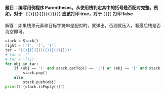 #### 题目：编写用例程序 Parentheses，从使用栈判定其中的括号是否配对完整。例如，对于 ` [()]{}{[()()]()}` 应该打印 true，对于 `[(])` 打印 false



解答：如果栈顶元素和目标字符串是配对的，就弹出，否则就压入，看最后栈是否为空即可。

``` python
stack = Stack()
right = [')', ']', '}']
tar = '[()]{}{[()(())]()}{}))'
# tar = '['
# tar = '[(])'
for obj in tar:
    if (obj == ')' and stack.getTop() == '(') or (obj == ']' and stack.getTop() == '[') or (obj == '}' and stack.getTop() == '{'):
        stack.pop()
    else:
        stack.push(obj)
print(f'{stack.isEmpty()}')
```